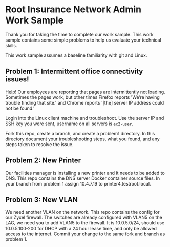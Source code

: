Root Insurance Network Admin Work Sample
========================================

Thank you for taking the time to complete our work sample.
This work sample contains some simple problems to help us evaluate your technical skills.

This work sample assumes a baseline familiarity with git and Linux.

Problem 1: Intermittent office connectivity issues!
---------------------------------------------------

Help!  Our employees are reporting that pages are intermittently not loading.
Sometimes the pages work, but other times Firefox reports 'We’re having trouble finding that site.' and Chrome reports '[the] server IP address could not be found.'

Login into the Linux client machine and troubleshoot.
Use the server IP and SSH key you were sent, username on all servers is ```ec2-user```.

Fork this repo, create a branch, and create a problem1 directory.
In this directory document your troubleshooting steps, what you found, and any steps taken to resolve the issue.

Problem 2: New Printer
----------------------

Our facilities manager is installing a new printer and it needs to be added to DNS.
This repo contains the DNS server Docker container source files.
In your branch from problem 1 assign 10.4.7.19 to printer4.testroot.local.

Problem 3: New VLAN
-------------------

We need another VLAN on the network.
This repo contains the config for our Zyxel firewall.
The switches are already configured with VLAN5 on the LAG, we need you to add VLAN5 to the firewall.
It is 10.0.5.0/24, should use 10.0.5.100-200 for DHCP with a 24 hour lease time, and only be allowed access to the internet.
Commit your change to the same fork and branch as problem 1.

